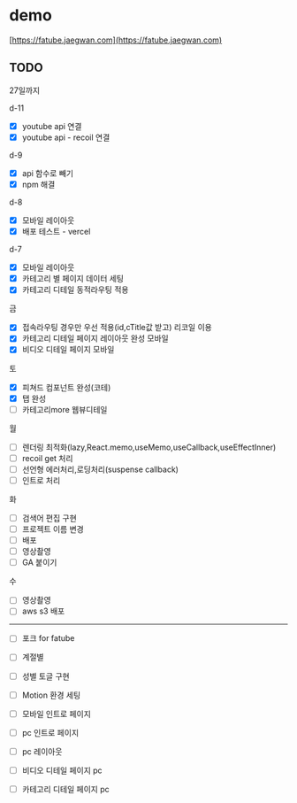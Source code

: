 # demo

[https://fatube.jaegwan.com](https://fatube.jaegwan.com)

## TODO

27일까지

d-11

-   [x] youtube api 연결
-   [x] youtube api - recoil 연결

d-9

-   [x] api 함수로 빼기
-   [x] npm 해결

d-8

-   [x] 모바일 레이아웃
-   [x] 배포 테스트 - vercel

d-7

-   [x] 모바일 레이아웃
-   [x] 카테고리 별 페이지 데이터 세팅
-   [x] 카테고리 디테일 동적라우팅 적용

금

-   [x] 접속라우팅 경우만 우선 적용(id,cTitle값 받고) 리코일 이용
-   [x] 카테고리 디테일 페이지 레이아웃 완성 모바일
-   [x] 비디오 디테일 페이지 모바일

토

-   [x] 피쳐드 컴포넌트 완성(코테)
-   [x] 탭 완성
-   [ ] 카테고리more 웹뷰디테일

월

-   [ ] 렌더링 최적화(lazy,React.memo,useMemo,useCallback,useEffectInner)
-   [ ] recoil get 처리
-   [ ] 선언형 에러처리,로딩처리(suspense callback)
-   [ ] 인트로 처리

화

-   [ ] 검색어 편집 구현
-   [ ] 프로젝트 이름 변경
-   [ ] 배포
-   [ ] 영상촬영
-   [ ] GA 붙이기

수

-   [ ] 영상촬영
-   [ ] aws s3 배포

---

-   [ ] 포크 for fatube
-   [ ] 계절별
-   [ ] 성별 토글 구현

-   [ ] Motion 환경 세팅
-   [ ] 모바일 인트로 페이지
-   [ ] pc 인트로 페이지

-   [ ] pc 레이아웃
-   [ ] 비디오 디테일 페이지 pc
-   [ ] 카테고리 디테일 페이지 pc
